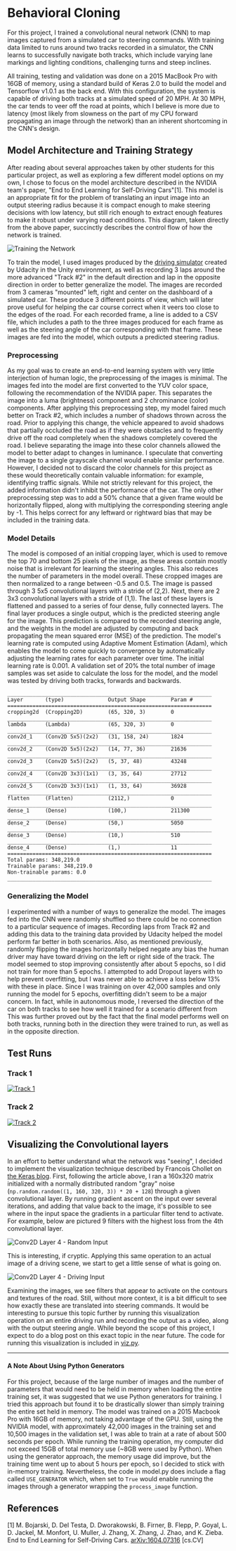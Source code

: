 # **Behavioral Cloning**

For this project, I trained a convolutional neural network (CNN) to map images captured from a simulated car to steering commands. With training data limited to runs around two tracks recorded in a simulator, the CNN learns to successfully navigate both tracks, which include varying lane markings and lighting conditions, challenging turns and steep inclines.

All training, testing and validation was done on a 2015 MacBook Pro with 16GB of memory, using a standard build of Keras 2.0 to build the model and Tensorflow v1.0.1 as the back end. With this configuration, the system is capable of driving both tracks at a simulated speed of 20 MPH. At 30 MPH, the car tends to veer off the road at points, which I believe is more due to latency (most likely from slowness on the part of my CPU forward propagating an image through the network) than an inherent shortcoming in the CNN's design.

## Model Architecture and Training Strategy

After reading about several approaches taken by other students for this particular project, as well as exploring a few different model options on my own, I chose to focus on the model architecture described in the NVIDIA team's paper, "End to End Learning for Self-Driving Cars"[1]. This model is an appropriate fit for the problem of translating an input image into an output steering radius because it is compact enough to make steering decisions with low latency, but still rich enough to extract enough features to make it robust under varying road conditions. This diagram, taken directly from the above paper, succinctly describes the control flow of how the network is trained.

![Training the Network](./images/training-the-network.png)

To train the model, I used images produced by the [driving simulator](https://github.com/udacity/self-driving-car-sim) created by Udacity in the Unity environment, as well as recording 3 laps around the more advanced "Track #2" in the default direction and lap in the opposite direction in order to better generalize the model. The images are recorded from 3 cameras "mounted" left, right and center on the dashboard of a simulated car. These produce 3 different points of view, which will later prove useful for helping the car course correct when it veers too close to the edges of the road. For each recorded frame, a line is added to a CSV file, which includes a path to the three images produced for each frame as well as the steering angle of the car corresponding with that frame. These images are fed into the model, which outputs a predicted steering radius.

### Preprocessing

As my goal was to create an end-to-end learning system with very little interjection of human logic, the preprocessing of the images is minimal. The images fed into the model are first converted to the YUV color space, following the recommendation of the NVIDIA paper. This separates the image into a luma (brightness) component and 2 chrominance (color) components. After applying this preprocessing step, my model faired much better on Track #2, which includes a number of shadows thrown across the road. Prior to applying this change, the vehicle appeared to avoid shadows that partially occluded the road as if they were obstacles and to frequently drive off the road completely when the shadows completely covered the road. I believe separating the image into these color channels allowed the model to better adapt to changes in luminance. I speculate that converting the image to a single grayscale channel would enable similar performance. However, I decided not to discard the color channels for this project as these would theoretically contain valuable information: for example, identifying traffic signals. While not strictly relevant for this project, the added information didn't inhibit the performance of the car. The only other preprocessing step was to add a 50% chance that a given frame would be horizontally flipped, along with multiplying the corresponding steering angle by -1. This helps correct for any leftward or rightward bias that may be included in the training data.

### Model Details

The model is composed of an initial cropping layer, which is used to remove the top 70 and bottom 25 pixels of the image, as these areas contain mostly noise that is irrelevant for learning the steering angles. This also reduces the number of parameters in the model overall. These cropped images are then normalized to a range between -0.5 and 0.5. The image is passed through 3 5x5 convolutional layers with a stride of (2,2). Next, there are 2 3x3 convolutional layers with a stride of (1,1). The last of these layers is flattened and passed to a series of four dense, fully connected layers. The final layer produces a single output, which is the predicted steering angle for the image. This prediction is compared to the recorded steering angle, and the weights in the model are adjusted by computing and back propagating the mean squared error (MSE) of the prediction. The model's learning rate is computed using Adaptive Moment Estimation (Adam), which enables the model to come quickly to convergence by automatically adjusting the learning rates for each parameter over time. The initial learning rate is 0.001. A validation set of 20% the total number of image samples was set aside to calculate the loss for the model, and the model was tested by driving both tracks, forwards and backwards.

```
_________________________________________________________________
Layer       (type)              Output Shape        Param #
=================================================================
cropping2d  (Cropping2D)        (65, 320, 3)        0
_________________________________________________________________
lambda      (Lambda)            (65, 320, 3)        0
_________________________________________________________________
conv2d_1    (Conv2D 5x5)(2x2)   (31, 158, 24)       1824
_________________________________________________________________
conv2d_2    (Conv2D 5x5)(2x2)   (14, 77, 36)        21636
_________________________________________________________________
conv2d_3    (Conv2D 5x5)(2x2)   (5, 37, 48)         43248
_________________________________________________________________
conv2d_4    (Conv2D 3x3)(1x1)   (3, 35, 64)         27712
_________________________________________________________________
conv2d_5    (Conv2D 3x3)(1x1)   (1, 33, 64)         36928
_________________________________________________________________
flatten     (Flatten)           (2112,)             0
_________________________________________________________________
dense_1     (Dense)             (100,)              211300
_________________________________________________________________
dense_2     (Dense)             (50,)               5050
_________________________________________________________________
dense_3     (Dense)             (10,)               510
_________________________________________________________________
dense_4     (Dense)             (1,)                11
=================================================================
Total params: 348,219.0
Trainable params: 348,219.0
Non-trainable params: 0.0
_________________________________________________________________
```

### Generalizing the Model

I experimented with a number of ways to generalize the model. The images fed into the CNN were randomly shuffled so there could be no connection to a particular sequence of images. Recording laps from Track #2 and adding this data to the training data provided by Udacity helped the model perform far better in both scenarios. Also, as mentioned previously, randomly flipping the images horizontally helped negate any bias the human driver may have toward driving on the left or right side of the track. The model seemed to stop improving consistently after about 5 epochs, so I did not train for more than 5 epochs. I attempted to add Dropout layers with to help prevent overfitting, but I was never able to achieve a loss below 13% with these in place. Since I was training on over 42,000 samples and only running the model for 5 epochs, overfitting didn't seem to be a major concern. In fact, while in autonomous mode, I reversed the direction of the car on both tracks to see how well it trained for a scenario different from This was further proved out by the fact that the final model performs well on both tracks, running both in the direction they were trained to run, as well as in the opposite direction.

## Test Runs

### Track 1
[![Track 1](https://img.youtube.com/vi/7UDXKjHU_3s/0.jpg)](https://www.youtube.com/watch?v=7UDXKjHU_3s)

### Track 2
[![Track 2](https://img.youtube.com/vi/SvWAL5ckowo/0.jpg)](https://www.youtube.com/watch?v=SvWAL5ckowo)

## Visualizing the Convolutional layers

In an effort to better understand what the network was "seeing", I decided to implement the visualization technique described by Francois Chollet on [the Keras blog](https://blog.keras.io/how-convolutional-neural-networks-see-the-world.html). First, following the article above, I ran a 160x320 matrix initialized with a normally distributed random "gray" noise (`np.random.random((1, 160, 320, 3)) * 20 + 128`) through a given convolutional layer. By running gradient ascent on the input over several iterations, and adding that value back to the image, it's possible to see where in the input space the gradients in a particular filter tend to activate. For example, below are pictured 9 filters with the highest loss from the 4th convolutional layer.

![Conv2D Layer 4 - Random Input](./images/random-input/stitched_filters_conv2d_4_3x3.png)

This is interesting, if cryptic. Applying this same operation to an actual image of a driving scene, we start to get a little sense of what is going on.

![Conv2D Layer 4 - Driving Input](./images/image-input/stitched_filters_conv2d_4_3x3.png)

Examining the images, we see filters that appear to activate on the contours and textures of the road. Still, without more context, it is a bit difficult to see how exactly these are translated into steering commands. It would be interesting to pursue this topic further by running this visualization operation on an entire driving run and recording the output as a video, along with the output steering angle. While beyond the scope of this project, I expect to do a blog post on this exact topic in the near future. The code for running this visualization is included in [viz.py](./viz.py).

---

#### A Note About Using Python Generators

For this project, because of the large number of images and the number of parameters that would need to be held in memory when loading the entire training set, it was suggested that we use Python generators for training. I tried this approach but found it to be drastically slower than simply training the entire set held in memory. The model was trained on a 2015 Macbook Pro with 16GB of memory, not taking advantage of the GPU. Still, using the NVIDIA model, with approximately 42,000 images in the training set and 10,500 images in the validation set, I was able to train at a rate of about 500 seconds per epoch. While running the training operation, my computer did not exceed 15GB of total memory use (~8GB were used by Python). When using the generator approach, the memory usage did improve, but the training time went up to about 5 hours per epoch, so I decided to stick with in-memory training. Nevertheless, the code in model.py does include a flag called `USE_GENERATOR` which, when set to `True` would enable running the images through a generator wrapping the `process_image` function.

## References

[1] M. Bojarski, D. Del Testa, D. Dworakowski, B. Firner, B. Flepp, P. Goyal, L. D. Jackel, M. Monfort, U. Muller, J. Zhang, X. Zhang, J. Zhao, and K. Zieba. End to End Learning for Self-Driving Cars. 	[arXiv:1604.07316](https://arxiv.org/abs/1604.07316) [cs.CV]
